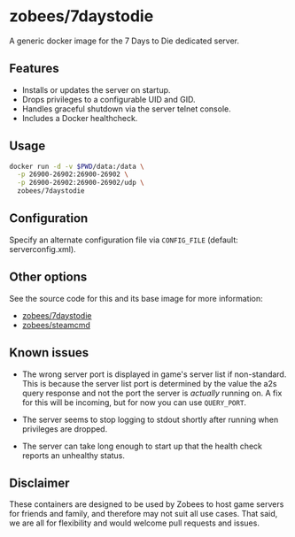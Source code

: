 # zobees/7daystodie

A generic docker image for the 7 Days to Die dedicated server.

## Features

 * Installs or updates the server on startup.
 * Drops privileges to a configurable UID and GID.
 * Handles graceful shutdown via the server telnet console.
 * Includes a Docker healthcheck.

## Usage

``` sh
docker run -d -v $PWD/data:/data \
  -p 26900-26902:26900-26902 \
  -p 26900-26902:26900-26902/udp \
  zobees/7daystodie
```

## Configuration

Specify an alternate configuration file via `CONFIG_FILE` (default: serverconfig.xml).

## Other options

See the source code for this and its base image for more information:

 * [zobees/7daystodie](https://github.com/zobees/docker-7daystodie)
 * [zobees/steamcmd](https://github.com/zobees/docker-steamcmd)

## Known issues

 * The wrong server port is displayed in game's server list if non-standard. This is because the server list port is determined by the value the a2s query response and not the port the server is _actually_ running on. A fix for this will be incoming, but for now you can use `QUERY_PORT`.

 * The server seems to stop logging to stdout shortly after running when privileges are dropped.

 * The server can take long enough to start up that the health check reports an unhealthy status.

## Disclaimer

These containers are designed to be used by Zobees to host game servers for friends and family, and therefore may not suit all use cases.  That said, we are all for flexibility and would welcome pull requests and issues.
